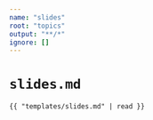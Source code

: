 ```yaml
---
name: "slides"
root: "topics"
output: "**/*"
ignore: []
---
```


# `slides.md`

```markdown
{{ "templates/slides.md" | read }}
```

